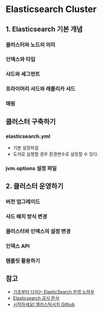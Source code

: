 # Elasticsearch Cluster

## 1. Elasticsearch 기본 개념
### 클러스터와 노드의 의미

### 인덱스와 타입

### 샤드와 세그먼트

### 프라이머리 샤드와 레플리카 샤드

### 매핑

## 클러스터 구축하기

### elasticsearch.yml
- 기본 설정파일
- 도커로 실행할 경우 환경변수로 설정할 수 있다.

### jvm.options 설정 파일


## 2. 클러스터 운영하기
### 버전 업그레이드

### 샤드 배치 방식 변경

### 클러스터와 인덱스의 설정 변경

### 인덱스 API

### 템플릿 활용하기






## 참고
- [기초부터 다지는 ElasticSearch 운영 노하우](http://www.yes24.com/Product/Goods/96520155)
- [Elasticsearch 공식 문서](https://www.elastic.co/guide/en/elasticsearch/reference/current/index.html)
- [시작하세요! 엘라스틱서치 Github](https://github.com/wikibook/elasticsearch)